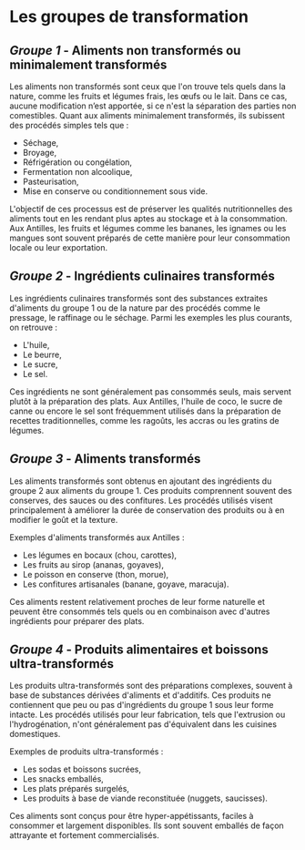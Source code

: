 # Les groupes de transformation

## _Groupe 1_ - Aliments non transformés ou minimalement transformés

Les aliments non transformés sont ceux que l'on trouve tels quels dans la nature, comme les fruits et légumes frais, les œufs ou le lait. Dans ce cas, aucune modification n’est apportée, si ce n'est la séparation des parties non comestibles. Quant aux aliments minimalement transformés, ils subissent des procédés simples tels que :

- Séchage,
- Broyage,
- Réfrigération ou congélation,
- Fermentation non alcoolique,
- Pasteurisation,
- Mise en conserve ou conditionnement sous vide.

L'objectif de ces processus est de préserver les qualités nutritionnelles des aliments tout en les rendant plus aptes au stockage et à la consommation. Aux Antilles, les fruits et légumes comme les bananes, les ignames ou les mangues sont souvent préparés de cette manière pour leur consommation locale ou leur exportation.

## _Groupe 2_ - Ingrédients culinaires transformés

Les ingrédients culinaires transformés sont des substances extraites d'aliments du groupe 1 ou de la nature par des procédés comme le pressage, le raffinage ou le séchage. Parmi les exemples les plus courants, on retrouve :

- L'huile,
- Le beurre,
- Le sucre,
- Le sel.

Ces ingrédients ne sont généralement pas consommés seuls, mais servent plutôt à la préparation des plats. Aux Antilles, l'huile de coco, le sucre de canne ou encore le sel sont fréquemment utilisés dans la préparation de recettes traditionnelles, comme les ragoûts, les accras ou les gratins de légumes.

## _Groupe 3_ - Aliments transformés

Les aliments transformés sont obtenus en ajoutant des ingrédients du groupe 2 aux aliments du groupe 1. Ces produits comprennent souvent des conserves, des sauces ou des confitures. Les procédés utilisés visent principalement à améliorer la durée de conservation des produits ou à en modifier le goût et la texture.

Exemples d'aliments transformés aux Antilles :

- Les légumes en bocaux (chou, carottes),
- Les fruits au sirop (ananas, goyaves),
- Le poisson en conserve (thon, morue),
- Les confitures artisanales (banane, goyave, maracuja).

Ces aliments restent relativement proches de leur forme naturelle et peuvent être consommés tels quels ou en combinaison avec d'autres ingrédients pour préparer des plats.

## _Groupe 4_ - Produits alimentaires et boissons ultra-transformés

Les produits ultra-transformés sont des préparations complexes, souvent à base de substances dérivées d'aliments et d'additifs. Ces produits ne contiennent que peu ou pas d'ingrédients du groupe 1 sous leur forme intacte. Les procédés utilisés pour leur fabrication, tels que l'extrusion ou l'hydrogénation, n'ont généralement pas d'équivalent dans les cuisines domestiques.

Exemples de produits ultra-transformés :

- Les sodas et boissons sucrées,
- Les snacks emballés,
- Les plats préparés surgelés,
- Les produits à base de viande reconstituée (nuggets, saucisses).

Ces aliments sont conçus pour être hyper-appétissants, faciles à consommer et largement disponibles. Ils sont souvent emballés de façon attrayante et fortement commercialisés.
